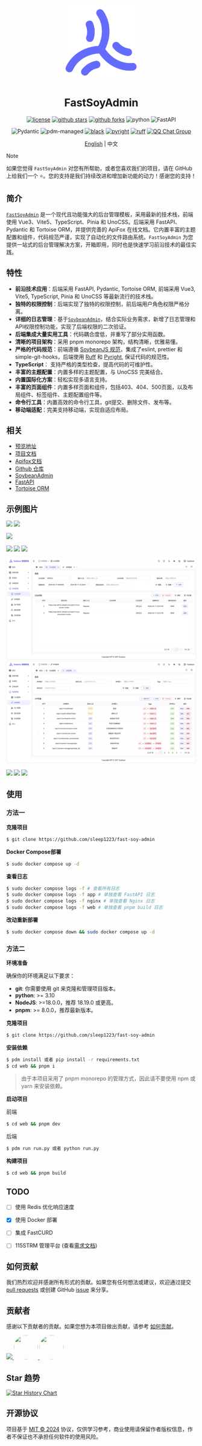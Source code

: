 <!-- markdownlint-disable MD033 MD041 -->

<p align="center">
  <a href="https://github.com/sleep1223/"><img src="web/public/favicon.svg" width="200" height="200" alt="github"></a>
</p>

<div align="center">

# FastSoyAdmin
<!-- prettier-ignore-start -->
<!-- markdownlint-disable-next-line MD036 -->

[![license](https://img.shields.io/badge/license-MIT-green.svg)](./LICENSE)
[![github stars](https://img.shields.io/github/stars/sleep1223/fast-soy-admin)](https://github.com/sleep1223/fast-soy-admin)
[![github forks](https://img.shields.io/github/forks/sleep1223/fast-soy-admin)](https://github.com/sleep1223/fast-soy-admin)
![python](https://img.shields.io/badge/python-3.10+-blue?logo=python&logoColor=edb641)
![FastAPI](https://img.shields.io/badge/FastAPI-005571?logo=python&logoColor=edb641)

![Pydantic](https://img.shields.io/badge/Pydantic-005571?logo=pydantic&logoColor=edb641)
![pdm-managed](https://img.shields.io/badge/pdm-managed-blueviolet)
[![black](https://img.shields.io/badge/code%20style-black-000000.svg?logo=python&logoColor=edb641)](https://github.com/psf/black)
[![pyright](https://img.shields.io/badge/types-pyright-797952.svg?logo=python&logoColor=edb641)](https://github.com/Microsoft/pyright)
[![ruff](https://img.shields.io/endpoint?url=https://raw.githubusercontent.com/charliermarsh/ruff/main/assets/badge/v2.json)](https://github.com/astral-sh/ruff)
<a href="点击链接加入群聊【FastSoyAdmin】：https://qm.qq.com/q/d8E3IKZLhK">
    <img src="https://img.shields.io/badge/QQ%E7%BE%A4-960917455-orange?style=flat-square" alt="QQ Chat Group">
</a>


<span><a href="./README.en.md">English</a> | 中文</span>

</div>

> [!NOTE]
> 如果您觉得 `FastSoyAdmin` 对您有所帮助，或者您喜欢我们的项目，请在 GitHub 上给我们一个 ⭐️。您的支持是我们持续改进和增加新功能的动力！感谢您的支持！

## 简介

[`FastSoyAdmin`](https://github.com/sleep1223/fast-soy-admin) 是一个现代且功能强大的后台管理模板，采用最新的技术栈，前端使用 Vue3、Vite5、TypeScript、Pinia 和 UnoCSS。后端采用 FastAPI、Pydantic 和 Tortoise ORM，并提供完善的 ApiFox 在线文档。它内置丰富的主题配置和组件，代码规范严谨，实现了自动化的文件路由系统。`FastSoyAdmin` 为您提供一站式的后台管理解决方案，开箱即用，同时也是快速学习前沿技术的最佳实践。

## 特性

- **前沿技术应用**：后端采用 FastAPI, Pydantic, Tortoise ORM, 前端采用 Vue3, Vite5, TypeScript, Pinia 和 UnoCSS 等最新流行的技术栈。
- **独特的权限控制**：后端实现了独特的权限控制，前后端用户角色权限严格分离。
- **详细的日志管理**：基于[`SoybeanAdmin`](https://github.com/sleep1223/fast-soy-admin)，结合实际业务需求，新增了日志管理和API权限控制功能，实现了后端权限的二次验证。
- **后端集成大量实用工具**：代码耦合度低，并重写了部分实用函数。
- **清晰的项目架构**：采用 pnpm monorepo 架构，结构清晰，优雅易懂。
- **严格的代码规范**：前端遵循 [SoybeanJS 规范](https://docs.soybeanjs.cn/zh/standard)，集成了eslint, prettier 和 simple-git-hooks，后端使用 [Ruff](https://docs.astral.sh/ruff/) 和 [Pyright](https://microsoft.github.io/pyright), 保证代码的规范性。
- **TypeScript**： 支持严格的类型检查，提高代码的可维护性。
- **丰富的主题配置**：内置多样的主题配置，与 UnoCSS 完美结合。
- **内置国际化方案**：轻松实现多语言支持。
- **丰富的页面组件**：内置多样页面和组件，包括403、404、500页面，以及布局组件、标签组件、主题配置组件等。
- **命令行工具**：内置高效的命令行工具，git提交、删除文件、发布等。
- **移动端适配**：完美支持移动端，实现自适应布局。


## 相关

- [预览地址](https://fast-soy-admin2.sleep0.de/)
- [项目文档](https://sleep1223.github.io/fast-soy-admin-docs/zh/)
- [Apifox文档](https://apifox.com/apidoc/shared-7cd78102-46eb-4701-88b1-3b49c006504b)
- [Github 仓库](https://github.com/sleep1223/fast-soy-admin)
- [SoybeanAdmin](https://gitee.com/honghuangdc/soybean-admin)
- [FastAPI](https://fastapi.tiangolo.com/)
- [Tortoise ORM](https://tortoise.github.io)

## 示例图片

![](https://soybeanjs-1300612522.cos.ap-guangzhou.myqcloud.com/uPic/soybean-admin-v1-01.png)
![](https://soybeanjs-1300612522.cos.ap-guangzhou.myqcloud.com/uPic/soybean-admin-v1-02.png)

![](https://soybeanjs-1300612522.cos.ap-guangzhou.myqcloud.com/uPic/soybean-admin-v1-04.png)

![](https://soybeanjs-1300612522.cos.ap-guangzhou.myqcloud.com/uPic/soybean-admin-v1-06.png)
![](https://soybeanjs-1300612522.cos.ap-guangzhou.myqcloud.com/uPic/soybean-admin-v1-07.png)
![](https://soybeanjs-1300612522.cos.ap-guangzhou.myqcloud.com/uPic/soybean-admin-v1-08.png)

![](https://raw.githubusercontent.com/sleep1223/fast-soy-admin-docs/51832d41f1d951bd9d61a9bcfdf137deb81fd3c5/src/assets/QQ%E6%88%AA%E5%9B%BE20240517223056.jpg)
![](https://raw.githubusercontent.com/sleep1223/fast-soy-admin-docs/51832d41f1d951bd9d61a9bcfdf137deb81fd3c5/src/assets/QQ%E6%88%AA%E5%9B%BE20240517223123.jpg)

![](https://soybeanjs-1300612522.cos.ap-guangzhou.myqcloud.com/uPic/soybean-admin-v1-09.png)
![](https://soybeanjs-1300612522.cos.ap-guangzhou.myqcloud.com/uPic/soybean-admin-v1-10.png)
![](https://soybeanjs-1300612522.cos.ap-guangzhou.myqcloud.com/uPic/soybean-admin-v1-mobile.png)


## 使用

### 方法一
**克隆项目**

```bash
$ git clone https://github.com/sleep1223/fast-soy-admin
```

**Docker Compose部署**

```bash
$ sudo docker compose up -d
```

**查看日志**
```bash
$ sudo docker compose logs -f # 查看所有日志
$ sudo docker compose logs -f app # 单独查看 FastAPI 日志
$ sudo docker compose logs -f nginx # 单独查看 Nginx 日志
$ sudo docker compose logs -f web # 单独查看 pnpm build 日志
```

**改动重新部署**
```bash
$ sudo docker compose down && sudo docker compose up -d
```

### 方法二
**环境准备**

确保你的环境满足以下要求：

- **git**: 你需要使用 git 来克隆和管理项目版本。
- **python**: >= 3.10
- **NodeJS**: >=18.0.0，推荐 18.19.0 或更高。
- **pnpm**: >= 8.0.0，推荐最新版本。

**克隆项目**

```bash
$ git clone https://github.com/sleep1223/fast-soy-admin
```

**安装依赖**

```bash
$ pdm install 或者 pip install -r requirements.txt
$ cd web && pnpm i
```
> 由于本项目采用了 pnpm monorepo 的管理方式，因此请不要使用 npm 或 yarn 来安装依赖。

**启动项目**

前端
```bash
$ cd web && pnpm dev
```

后端
```bash
$ pdm run run.py 或者 python run.py
```

**构建项目**

```bash
$ cd web && pnpm build
```


## TODO
- [ ] 使用 Redis 优化响应速度
- [x] 使用 Docker 部署
- [ ] 集成 FastCURD
- [ ] 115STRM 管理平台 (查看[需求文档](./docs/115STRM_requirement.md))


## 如何贡献

我们热烈欢迎并感谢所有形式的贡献。如果您有任何想法或建议，欢迎通过提交 [pull requests](https://github.com/sleep1223/fast-soy-admin/pulls) 或创建 GitHub [issue](https://github.com/sleep1223/fast-soy-admin/issues/new) 来分享。



## 贡献者

感谢以下贡献者的贡献。如果您想为本项目做出贡献，请参考 [如何贡献](#如何贡献)。

<a href="https://github.com/sleep1223/fast-soy-admin/graphs/contributors">
  <img src="https://contrib.rocks/image?repo=sleep1223/fast-soy-admin" />
</a>

<a href="https://github.com/mizhexiaoxiao">
    <img src="https://github.com/mizhexiaoxiao.png?size=120" width="64" height="64" style="border-radius:50%;" />
</a>

<a href="https://github.com/soybeanjs.png">
    <img src="https://github.com/soybeanjs.png?size=120" width="64" height="64" style="border-radius:50%;" />
</a>



## Star 趋势

[![Star History Chart](https://api.star-history.com/svg?repos=sleep1223/fast-soy-admin&type=Date)](https://star-history.com/#sleep1223/fast-soy-admin&Date)

## 开源协议

项目基于 [MIT © 2024](./LICENSE) 协议，仅供学习参考，商业使用请保留作者版权信息，作者不保证也不承担任何软件的使用风险。